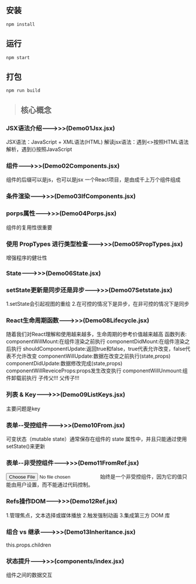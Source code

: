 ## 安装
```
npm install
```

## 运行
```
npm start
```

## 打包
```
npm run build
```




> ## 核心概念

### JSX语法介绍--->>>(Demo01Jsx.jsx)
JSX语法：JavaScript + XML语法(HTML)
解读jsx语法：遇到<>按照HTML语法解析，遇到{}按照JavaScript

### 组件--->>>(Demo02Components.jsx)
组件的后缀可以是js，也可以是jsx
一个React项目，是由成千上万个组件组成

### 条件渲染--->>>(Demo03IfComponents.jsx)

### porps属性--->>>(Demo04Porps.jsx)
组件的复用性很重要

### 使用 PropTypes 进行类型检查--->>>(Demo05PropTypes.jsx)
增强程序的健壮性

### State--->>>(Demo06State.jsx)

### setState更新是同步还是异步--->>>(Demo07Setstate.jsx)
1.setState会引起视图的重绘
2.在可控的情况下是异步，在非可控的情况下是同步

### React生命周期函数--->>>(Demo08Lifecycle.jsx)
随着我们对React理解和使用越来越多，生命周期的参考价值越来越高
函数列表:
    componentWillMount:在组件渲染之前执行
    componentDidMount:在组件渲染之后执行
    shouldComponentUpdate:返回true和false，true代表允许改变，false代表不允许改变
    componentWillUpdate:数据在改变之前执行(state,props)
    componentDidUpdate:数据修改完成(state,props)
    componentWillReveiceProps:props发生改变执行
    componentWillUnmount:组件卸载前执行
子传父!!!
父传子!!!

### 列表 & Key--->>>(Demo09ListKeys.jsx)
主要问题是key

### 表单--受控组件--->>>(Demo10From.jsx)
可变状态（mutable state）通常保存在组件的 state 属性中，并且只能通过使用 setState()来更新

### 表单--非受控组件--->>>(Demo11FromRef.jsx)
<input type="file" /> 始终是一个非受控组件，因为它的值只能由用户设置，而不能通过代码控制。

### Refs操作DOM--->>>(Demo12Ref.jsx)
1.管理焦点，文本选择或媒体播放
2.触发强制动画
3.集成第三方 DOM 库

### 组合 vs 继承--->>>(Demo13Inheritance.jsx)
this.props.children

### 状态提升--->>>(components/index.jsx)
组件之间的数据交互